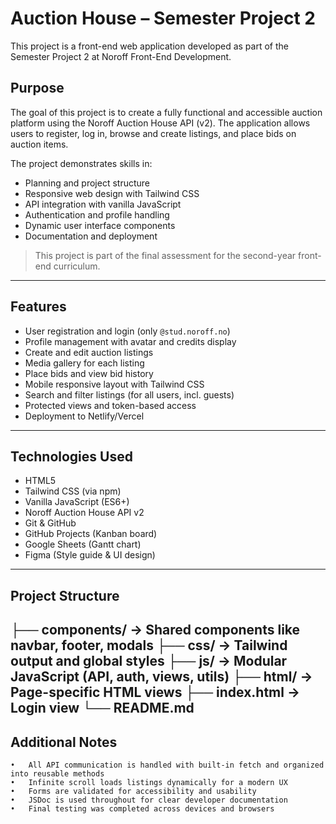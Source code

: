 # Auction House – Semester Project 2

This project is a front-end web application developed as part of the Semester Project 2 at Noroff Front-End Development.

## Purpose

The goal of this project is to create a fully functional and accessible auction platform using the Noroff Auction House API (v2). The application allows users to register, log in, browse and create listings, and place bids on auction items.

The project demonstrates skills in:

- Planning and project structure
- Responsive web design with Tailwind CSS
- API integration with vanilla JavaScript
- Authentication and profile handling
- Dynamic user interface components
- Documentation and deployment

> This project is part of the final assessment for the second-year front-end curriculum.

---

## Features

- User registration and login (only `@stud.noroff.no`)
- Profile management with avatar and credits display
- Create and edit auction listings
- Media gallery for each listing
- Place bids and view bid history
- Mobile responsive layout with Tailwind CSS
- Search and filter listings (for all users, incl. guests)
- Protected views and token-based access
- Deployment to Netlify/Vercel

---

## Technologies Used

- HTML5
- Tailwind CSS (via npm)
- Vanilla JavaScript (ES6+)
- Noroff Auction House API v2
- Git & GitHub
- GitHub Projects (Kanban board)
- Google Sheets (Gantt chart)
- Figma (Style guide & UI design)

---

## Project Structure

├── components/          → Shared components like navbar, footer, modals
├── css/                 → Tailwind output and global styles
├── js/                  → Modular JavaScript (API, auth, views, utils)
├── html/                → Page-specific HTML views
├── index.html           → Login view
└── README.md
---
## Additional Notes
	•	All API communication is handled with built-in fetch and organized into reusable methods
	•	Infinite scroll loads listings dynamically for a modern UX
	•	Forms are validated for accessibility and usability
	•	JSDoc is used throughout for clear developer documentation
	•	Final testing was completed across devices and browsers